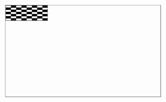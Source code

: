 <html>
<body>
<table width="300" height="300" border="1" cell padding=""0" cell spacing="0" border color="black">
<tr bgcolor="black">
<td bgcolor="white"></td>
<td></td>
<td bgcolor="white"></td>
<td></td>
<td bgcolor="white"></td>
<td></td>
<td bgcolor="white"></td>
<td></td>

<tr bgcolor="white">
<td bgcolor="black"></td>
<td></td>
<td bgcolor="black"></td>
<td></td>
<td bgcolor="black"></td>
<td></td>
<td bgcolor="black"></td>
<td></td>

<tr bgcolor="black">
<td bgcolor="white"></td>
<td></td>
<td bgcolor="white"></td>
<td></td>
<td bgcolor="white"></td>
<td></td>
<td bgcolor="white"></td>
<td></td>

<tr bgcolor="white">
<td bgcolor="black"></td>
<td></td>
<td bgcolor="black"></td>
<td></td>
<td bgcolor="black"></td>
<td></td>
<td bgcolor="black"></td>
<td></td>

<tr bgcolor="black">
<td bgcolor="white"></td>
<td></td>
<td bgcolor="white"></td>
<td></td>
<td bgcolor="white"></td>
<td></td>
<td bgcolor="white"></td>
<td></td>

<tr bgcolor="white">
<td bgcolor="black"></td>
<td></td>
<td bgcolor="black"></td>
<td></td>
<td bgcolor="black"></td>
<td></td>
<td bgcolor="black"></td>
<td></td>
</body>
</html>

<tr bgcolor="black">
<td bgcolor="white"></td>
<td></td>
<td bgcolor="white"></td>
<td></td>
<td bgcolor="white"></td>
<td></td>
<td bgcolor="white"></td>
<td></td>
